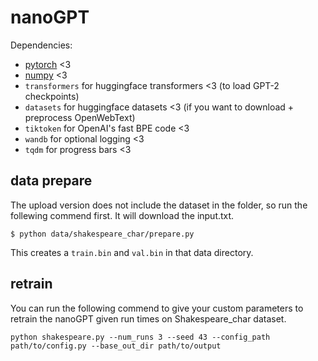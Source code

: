 
# nanoGPT
Dependencies:

- [pytorch](https://pytorch.org) <3
- [numpy](https://numpy.org/install/) <3
-  `transformers` for huggingface transformers <3 (to load GPT-2 checkpoints)
-  `datasets` for huggingface datasets <3 (if you want to download + preprocess OpenWebText)
-  `tiktoken` for OpenAI's fast BPE code <3
-  `wandb` for optional logging <3
-  `tqdm` for progress bars <3

## data prepare

The upload version does not include the dataset in the folder, so run the follewing commend first. It will download the input.txt.

```
$ python data/shakespeare_char/prepare.py
```

This creates a `train.bin` and `val.bin` in that data directory. 


## retrain 
You can run the following commend to give your custom parameters to retrain the nanoGPT given run times on Shakespeare_char dataset.

```
python shakespeare.py --num_runs 3 --seed 43 --config_path path/to/config.py --base_out_dir path/to/output
```

